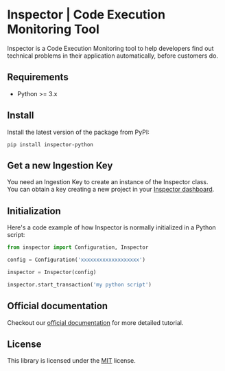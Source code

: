 # Inspector | Code Execution Monitoring Tool

Inspector is a Code Execution Monitoring tool to help developers find out technical problems in their application automatically, before customers do.

## Requirements

- Python >= 3.x

## Install
Install the latest version of the package from PyPI:

```shell
pip install inspector-python
```

## Get a new Ingestion Key
You need an Ingestion Key to create an instance of the Inspector class.  
You can obtain a key creating a new project in your [Inspector dashboard](https://app.inspector.dev).

## Initialization
Here's a code example of how Inspector is normally initialized in a Python script:

```python
from inspector import Configuration, Inspector

config = Configuration('xxxxxxxxxxxxxxxxxxx')

inspector = Inspector(config)

inspector.start_transaction('my python script')
```

## Official documentation
Checkout our [official documentation](https://docs.inspector.dev/guides/python) for more detailed tutorial.

## License
This library is licensed under the [MIT](LICENSE) license.